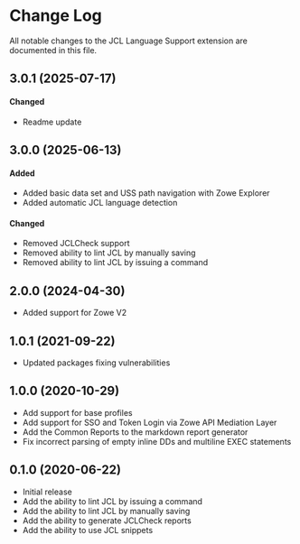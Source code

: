 # Change Log

All notable changes to the JCL Language Support extension are documented in this file.

## 3.0.1 (2025-07-17)

#### Changed
- Readme update

## 3.0.0 (2025-06-13)

#### Added
- Added basic data set and USS path navigation with Zowe Explorer
- Added automatic JCL language detection

#### Changed
- Removed JCLCheck support
- Removed ability to lint JCL by manually saving
- Removed ability to lint JCL by issuing a command

## 2.0.0 (2024-04-30)

- Added support for Zowe V2

## 1.0.1 (2021-09-22)

- Updated packages fixing vulnerabilities

## 1.0.0 (2020-10-29)

- Add support for base profiles
- Add support for SSO and Token Login via Zowe API Mediation Layer
- Add the Common Reports to the markdown report generator
- Fix incorrect parsing of empty inline DDs and multiline EXEC statements

## 0.1.0 (2020-06-22)

- Initial release
- Add the ability to lint JCL by issuing a command
- Add the ability to lint JCL by manually saving
- Add the ability to generate JCLCheck reports
- Add the ability to use JCL snippets








